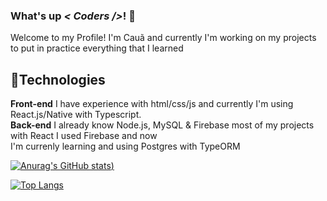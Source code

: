 ### What's up <i>< Coders /></i>! 👋
Welcome to my Profile! I'm Cauã and currently I'm working on my projects to put in practice everything that I learned 

## 💫Technologies

**Front-end** I have experience with html/css/js and currently I'm using React.js/Native with Typescript. <br>
**Back-end** I already know Node.js, MySQL & Firebase most of my projects with React I used Firebase and now <br> I'm currenly learning and using Postgres with TypeORM

[![Anurag's GitHub stats](https://github-readme-stats.vercel.app/api?username=cauas1&count_private=true&theme=radical))](https://github.com/anuraghazra/github-readme-stats)

[![Top Langs](https://github-readme-stats.vercel.app/api/top-langs/?username=anuraghazra&theme=radical&layout=compact)](https://github.com/anuraghazra/github-readme-stats)

